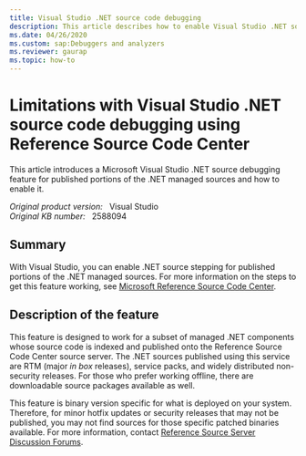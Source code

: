 ```yaml
---
title: Visual Studio .NET source code debugging
description: This article describes how to enable Visual Studio .NET source code debugging using Reference Source Code Center.
ms.date: 04/26/2020
ms.custom: sap:Debuggers and analyzers
ms.reviewer: gaurap
ms.topic: how-to
---
```

# Limitations with Visual Studio .NET source code debugging using Reference Source Code Center

This article introduces a Microsoft Visual Studio .NET source debugging feature for published portions of the .NET managed sources and how to enable it.

_Original product version:_ &nbsp;  Visual Studio  
_Original KB number:_ &nbsp; 2588094

## Summary

With Visual Studio, you can enable .NET source stepping for published portions of the .NET managed sources. For more information on the steps to get this feature working, see [Microsoft Reference Source Code Center](https://referencesource.microsoft.com/).

## Description of the feature

This feature is designed to work for a subset of managed .NET components whose source code is indexed and published onto the Reference Source Code Center source server. The .NET sources published using this service are RTM (major *in box* releases), service packs, and widely distributed non-security releases. For those who prefer working offline, there are downloadable source packages available as well.

This feature is binary version specific for what is deployed on your system. Therefore, for minor hotfix updates or security releases that may not be published, you may not find sources for those specific patched binaries available. For more information, contact [Reference Source Server Discussion Forums](https://social.msdn.microsoft.com/Forums/home?forum=refsourceserver).
